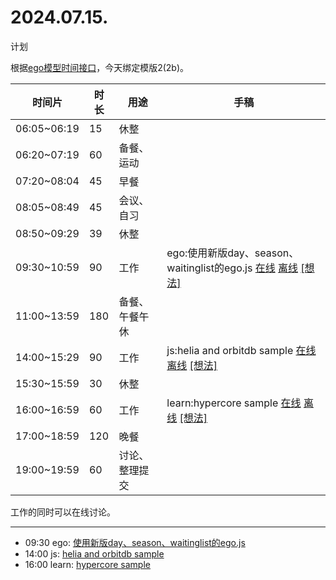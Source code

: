 # 2024.07.15.
计划  

根据[ego模型时间接口](https://gitee.com/hyg/blog/blob/master/timeflow.md)，今天绑定模版2(2b)。

| 时间片 | 时长 | 用途 | 手稿 |
| --- | --- | --- | --- |
| 06:05~06:19 | 15 | 休整 |  |
| 06:20~07:19 | 60 | 备餐、运动 |  |
| 07:20~08:04 | 45 | 早餐 |  |
| 08:05~08:49 | 45 | 会议、自习 |  |
| 08:50~09:29 | 39 | 休整 |  |
| 09:30~10:59 | 90 | 工作 | ego:使用新版day、season、waitinglist的ego.js  [在线](http://simp.ly/p/3GXNTh) [离线](../../draft/2024/07/20240715093000.md) <a href="mailto:huangyg@mars22.com?subject=关于2024.07.15.[使用新版day、season、waitinglist的ego.js]任务&body=日期: 20240715%0D%0A序号: 5%0D%0A手稿:../../draft/2024/07/20240715093000.md%0D%0A---请勿修改邮件主题及以上内容 从下一行开始写您的想法---%0D%0A">[想法]</a> |
| 11:00~13:59 | 180 | 备餐、午餐午休 |  |
| 14:00~15:29 | 90 | 工作 | js:helia and orbitdb sample  [在线](http://simp.ly/p/lsBYG9) [离线](../../draft/2024/07/20240715140000.md) <a href="mailto:huangyg@mars22.com?subject=关于2024.07.15.[helia and orbitdb sample]任务&body=日期: 20240715%0D%0A序号: 7%0D%0A手稿:../../draft/2024/07/20240715140000.md%0D%0A---请勿修改邮件主题及以上内容 从下一行开始写您的想法---%0D%0A">[想法]</a> |
| 15:30~15:59 | 30 | 休整 |  |
| 16:00~16:59 | 60 | 工作 | learn:hypercore sample  [在线](http://simp.ly/p/MpcbHD) [离线](../../draft/2024/07/20240715160000.md) <a href="mailto:huangyg@mars22.com?subject=关于2024.07.15.[hypercore sample]任务&body=日期: 20240715%0D%0A序号: 9%0D%0A手稿:../../draft/2024/07/20240715160000.md%0D%0A---请勿修改邮件主题及以上内容 从下一行开始写您的想法---%0D%0A">[想法]</a> |
| 17:00~18:59 | 120 | 晚餐 |  |
| 19:00~19:59 | 60 | 讨论、整理提交 |  |

工作的同时可以在线讨论。

---

- 09:30	ego: [使用新版day、season、waitinglist的ego.js](../../../draft/2024/07/20240715093000.md)
- 14:00	js: [helia and orbitdb sample](../../../draft/2024/07/20240715140000.md)
- 16:00	learn: [hypercore sample](../../../draft/2024/07/20240715160000.md)
